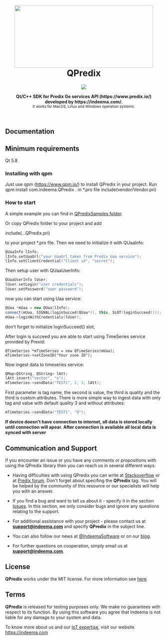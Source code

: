 <h1 align="center"><img src="https://github.com/IndeemaSoftware/QPredix/blob/Assets/sdk_3_transparent.png"  width=444 height=200/><br> QPredix</h1>

<p align="center">
  <a href="https://github.com/kamranahmedse/driver.js/blob/master/license">
    <img src="https://img.shields.io/badge/License-MIT-yellow.svg" />
  </a>
</p>

<p align="center">
  <b>Qt/C++ SDK for Predix Ge services API (https://www.predix.io/) developed by https://indeema.com/. </b></br>
  <sub>It works for MacOS, Linux and Windows operation systems. <sub>
</p>

<br />

## Documentation
## Minimum requirements
Qt 5.8

### Installing with qpm
Just use qpm (https://www.qpm.io/) to install QPredix in your project.
Run qpm install com.indeema.QPredix . in *.pro file include(vendor/Vendor.pri)

### How to start
A simple example you can find in [QPredixSamples folder](https://github.com/IndeemaSoftware/QPredixSample). 

Or copy QPredix folder to your project and add 

  include(...QPredix.pri) 

to your project *.pro file. Then we need to initialize it with QUaaInfo:
```cpp
QUaaInfo lInfo;
lInfo.setUaaUrl("your UaaUrl taken from Predix Uaa service");
lInfo.setClientCredential("Client id", "secret");
```

Then setup user with QUaaUserInfo:
```cpp
QUaaUserInfo lUser;
lUser.setLogin("user credentials");
lUser.setPassword("user password");
```
    
now you can start using Uaa service:
```cpp
QUaa *mUaa = new QUaa(lInfo);
connect(mUaa, SIGNAL(loginSucced(QUaa*)), this, SLOT(loginSucceed()));
mUaa->loginWithCredentials(lUser);
```
don't forget to initialize loginSucceed() slot;

After login is succeed you are able to start using TimeSeries service provided by Prexid:

    QTimeSeries *mTimeSeries = new QTimeSeries(mUaa);
    mTimeSeries->setZoneID("Your zone ID");
    
Now ingest data to timeseries service:
```cpp    
QMap<QString, QString> lAtt;
lAtt.insert("vector", "x");
mTimeSeries->sendData("TEST1", 2, 3, lAtt);
```

First parameter is tag name, the second is value, the third is quality and the third is custom attributes.
There is more simple way to ingest data with only tag and value with default quality 3 and without attributes:

```cpp
mTimeSeries->sendData("TEST1", "0");
```

**If device doesn't have connection to internet, all data is stored locally until connection will apear. After connection is available all local data is synced with server**

## Communication and Support
If you encounter an issue or you have any comments or propositions with using the QPredix library then you can reach us in several different ways:
- Having difficulties with using QPredix you can write at [Stackoverflow](https://stackoverflow.com/) or at [Predix forum](https://forum.predix.io/index.html). Don't forget about specifing the **QPredix** tag. You will be helped by the community of this resource or our specialists will help you with an answer.

- If you find a bug and want to tell us about it - specify it in the section [Issues](https://github.com/IndeemaSoftware/QPredix/issues).
In this section, we only consider bugs and ignore any questions relating to the support.

- For additional assistance with your project - please contact us at **support@indeema.com** and specify **QPredix** in the subject line.

- You can also follow our news at [@IndeemaSoftware](https://twitter.com/IndeemaSoftware) or on our [blog](https://indeema.com/blog).

- For further questions on cooperation, simply email us at **support@indeema.com**.

## License
**QPredix** works under the MIT license. For more information see [here](https://github.com/IndeemaSoftware/QPredix/blob/master/LICENSE).

## Terms
**QPredix** is released for testing purposes only. We make no guarantees with respect to its function. By using this software you agree that Indeema is not liable for any damage to your system and data.

To know more about us and our [IoT expertise](https://indeema.com/services/iot), visit our website https://indeema.com
